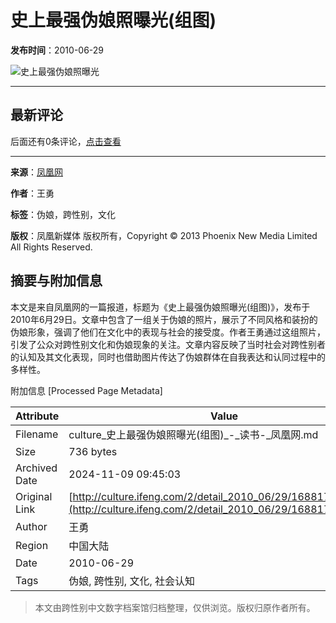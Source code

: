 # 史上最强伪娘照曝光(组图)

**发布时间**：2010-06-29

![史上最强伪娘照曝光](http://res.book.ifeng.com/attachments/2010/06/29/fcb6411ec3a4c76f0a5c882b56acb63e.jpg)

---

## 最新评论

后面还有0条评论，[点击查看](http://comment.ifeng.com/view.php?chId=4118&docId=1688171&docName=%E5%8F%B2%E4%B8%8A%E6%9C%80%E5%BC%BA%E4%BC%AA%E5%A8%98%E7%85%A7%E6%9B%9D%E5%85%89%28%E7%BB%84%E5%9B%BE%29&docUrl=http%3A%2F%2Fculture.ifeng.com%2F2%2Fdetail_2010_06%2F29%2F1688171_0.shtml)

---

**来源**：[凤凰网](http://culture.ifeng.com/)

**作者**：王勇

**标签**：伪娘，跨性别，文化

**版权**：凤凰新媒体 版权所有，Copyright © 2013 Phoenix New Media Limited All Rights Reserved.

## 摘要与附加信息

<!-- tcd_abstract -->
本文是来自凤凰网的一篇报道，标题为《史上最强伪娘照曝光(组图)》，发布于2010年6月29日。文章中包含了一组关于伪娘的照片，展示了不同风格和装扮的伪娘形象，强调了他们在文化中的表现与社会的接受度。作者王勇通过这组照片，引发了公众对跨性别文化和伪娘现象的关注。文章内容反映了当时社会对跨性别者的认知及其文化表现，同时也借助图片传达了伪娘群体在自我表达和认同过程中的多样性。
<!-- tcd_abstract_end -->

附加信息 [Processed Page Metadata]

| Attribute       | Value                                  |
|-----------------|----------------------------------------|
| Filename        | culture_史上最强伪娘照曝光(组图)_-_读书-_凤凰网.md                             |
| Size            | 736 bytes                           |
| Archived Date   | 2024-11-09 09:45:03                             |
| Original Link   | [http://culture.ifeng.com/2/detail_2010_06/29/1688171_0.shtml](http://culture.ifeng.com/2/detail_2010_06/29/1688171_0.shtml)                       |
| Author          | 王勇                               |
| Region          | 中国大陆                               |
| Date            | 2010-06-29                                 |
| Tags            | 伪娘, 跨性别, 文化, 社会认知                                 |
>
> 本文由跨性别中文数字档案馆归档整理，仅供浏览。版权归原作者所有。
>